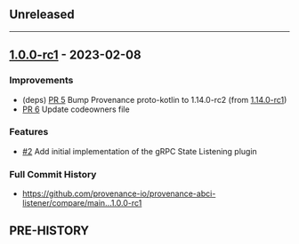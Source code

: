 <!--
Guiding Principles:

Changelogs are for humans, not machines.
There should be an entry for every single version.
The same types of changes should be grouped.
Versions and sections should be linkable.
The latest version comes first.
The release date of each version is displayed.
Mention whether you follow Semantic Versioning.

Usage:

Change log entries are to be added to the Unreleased section under the
appropriate stanza (see below). Each entry should ideally include a tag and
the Github issue reference in the following format:

* (<tag>) \#<issue-number> message

The issue numbers will later be link-ified during the release process so you do
not have to worry about including a link manually, but you can if you wish.

Types of changes (Stanzas):

"Features" for new features.
"Improvements" for changes in existing functionality.
"Deprecated" for soon-to-be removed features.
"Bug Fixes" for any bug fixes.
"Client Breaking" for breaking CLI commands and REST routes used by end-users.
"Data" for any data changes.
Ref: https://keepachangelog.com/en/1.0.0/
-->

## Unreleased

---

## [1.0.0-rc1](https://github.com/provenance-io/provenance-abci-listener/releases/tag/v1.0.0-rc1) - 2023-02-08

### Improvements

* (deps) [PR 5](https://github.com/provenance-io/provenance-abci-listener/pull/5)  Bump Provenance proto-kotlin to 1.14.0-rc2 (from [1.14.0-rc1](https://github.com/provenance-io/provenance/compare/v1.14.0-rc1...v1.14.0-rc2))
* [PR 6](https://github.com/provenance-io/provenance-abci-listener/pull/6) Update codeowners file

### Features

* [#2](https://github.com/provenance-io/provenance-abci-listener/issues/2) Add initial implementation of the gRPC State Listening plugin

### Full Commit History

* https://github.com/provenance-io/provenance-abci-listener/compare/main...1.0.0-rc1

## PRE-HISTORY
